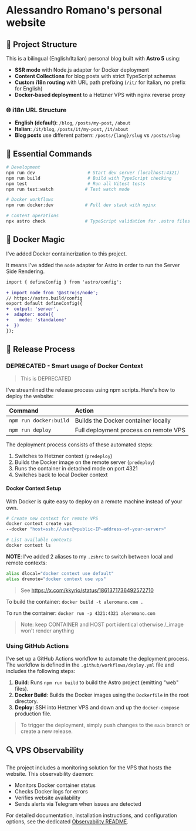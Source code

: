 # Alessandro Romano's personal website

## 🚀 Project Structure

This is a bilingual (English/Italian) personal blog built with **Astro 5** using:
- **SSR mode** with Node.js adapter for Docker deployment
- **Content Collections** for blog posts with strict TypeScript schemas
- **Custom i18n routing** with URL path prefixing (`/it/` for Italian, no prefix for English)
- **Docker-based deployment** to a Hetzner VPS with nginx reverse proxy

### 🌐 i18n URL Structure
- **English (default)**: `/blog`, `/posts/my-post`, `/about`
- **Italian**: `/it/blog`, `/posts/it/my-post`, `/it/about`
- **Blog posts** use different pattern: `/posts/{lang}/slug` vs `/posts/slug`

## 🧞 Essential Commands

```bash
# Development
npm run dev                    # Start dev server (localhost:4321)
npm run build                  # Build with TypeScript checking
npm test                       # Run all Vitest tests
npm run test:watch            # Test watch mode

# Docker workflows
npm run docker:dev            # Full dev stack with nginx

# Content operations
npx astro check               # TypeScript validation for .astro files
```

## 🐳 Docker Magic

I've added Docker containerization to this project.

It means I've added the `node` adapter for Astro in order to run the Server Side Rendering. 

```diff
import { defineConfig } from 'astro/config';

+ import node from '@astrojs/node';
// https://astro.build/config
export default defineConfig({
+  output: 'server',
+  adapter: node({
+    mode: 'standalone'
+  })
});
```

## 🚀 Release Process

### DEPRECATED - Smart usage of Docker Context

> This is DEPRECATED

I've streamlined the release process using npm scripts. Here's how to deploy the website:

| Command | Action |
| :-- | :-- |
| `npm run docker:build` | Builds the Docker container locally |
| `npm run deploy` | Full deployment process on remote VPS |

The deployment process consists of these automated steps:
1. Switches to Hetzner context (`predeploy`)
2. Builds the Docker image on the remote server (`predeploy`)
3. Runs the container in detached mode on port 4321
4. Switches back to local Docker context

#### Docker Context Setup

With Docker is quite easy to deploy on a remote machine instead of your own.

```bash
# Create new context for remote VPS
docker context create vps
--docker "host=ssh://user@<public-IP-address-of-your-server>"

# List available contexts
docker context ls
```

**NOTE**: I've added 2 aliases to my `.zshrc` to switch between local and remote contexts:

```sh
alias dlocal="docker context use default"
alias dremote="docker context use vps"
```

> See https://x.com/kkyrio/status/1861371736492572710

To build the container: `docker build -t aleromano.com .`

To run the container: `docker run -p 4321:4321 aleromano.com`

> Note: keep CONTAINER and HOST port identical otherwise /_image won't render anything

### Using GitHub Actions

I've set up a GitHub Actions workflow to automate the deployment process. The workflow is defined in the `.github/workflows/deploy.yml` file and includes the following steps:

1. **Build**: Runs `npm run build` to build the Astro project (emitting "web" files).
2. **Docker Build**: Builds the Docker images using the `Dockerfile` in the root directory.
3. **Deploy**: SSH into Hetzner VPS and down and up the `docker-compose` production file.

> To trigger the deployment, simply push changes to the `main` branch or create a new release.

## 🔍 VPS Observability

The project includes a monitoring solution for the VPS that hosts the website. This observability daemon:

- Monitors Docker container status
- Checks Docker logs for errors
- Verifies website availability
- Sends alerts via Telegram when issues are detected

For detailed documentation, installation instructions, and configuration options, see the dedicated [Observability README](scripts/observability/README.md).
